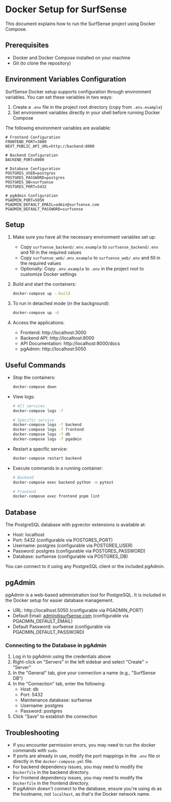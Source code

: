 # Docker Setup for SurfSense

This document explains how to run the SurfSense project using Docker Compose.

## Prerequisites

- Docker and Docker Compose installed on your machine
- Git (to clone the repository)

## Environment Variables Configuration

SurfSense Docker setup supports configuration through environment variables. You can set these variables in two ways:

1. Create a `.env` file in the project root directory (copy from `.env.example`)
2. Set environment variables directly in your shell before running Docker Compose

The following environment variables are available:

```
# Frontend Configuration
FRONTEND_PORT=3000
NEXT_PUBLIC_API_URL=http://backend:8000

# Backend Configuration
BACKEND_PORT=8000

# Database Configuration
POSTGRES_USER=postgres
POSTGRES_PASSWORD=postgres
POSTGRES_DB=surfsense
POSTGRES_PORT=5432

# pgAdmin Configuration
PGADMIN_PORT=5050
PGADMIN_DEFAULT_EMAIL=admin@surfsense.com
PGADMIN_DEFAULT_PASSWORD=surfsense
```

## Setup

1. Make sure you have all the necessary environment variables set up:
   - Copy `surfsense_backend/.env.example` to `surfsense_backend/.env` and fill in the required values
   - Copy `surfsense_web/.env.example` to `surfsense_web/.env` and fill in the required values
   - Optionally: Copy `.env.example` to `.env` in the project root to customize Docker settings

2. Build and start the containers:
   ```bash
   docker-compose up --build
   ```

3. To run in detached mode (in the background):
   ```bash
   docker-compose up -d
   ```

4. Access the applications:
   - Frontend: http://localhost:3000
   - Backend API: http://localhost:8000
   - API Documentation: http://localhost:8000/docs
   - pgAdmin: http://localhost:5050

## Useful Commands

- Stop the containers:
  ```bash
  docker-compose down
  ```

- View logs:
  ```bash
  # All services
  docker-compose logs -f
  
  # Specific service
  docker-compose logs -f backend
  docker-compose logs -f frontend
  docker-compose logs -f db
  docker-compose logs -f pgadmin
  ```

- Restart a specific service:
  ```bash
  docker-compose restart backend
  ```

- Execute commands in a running container:
  ```bash
  # Backend
  docker-compose exec backend python -m pytest
  
  # Frontend
  docker-compose exec frontend pnpm lint
  ```

## Database

The PostgreSQL database with pgvector extensions is available at:
- Host: localhost
- Port: 5432 (configurable via POSTGRES_PORT)
- Username: postgres (configurable via POSTGRES_USER)
- Password: postgres (configurable via POSTGRES_PASSWORD)
- Database: surfsense (configurable via POSTGRES_DB)

You can connect to it using any PostgreSQL client or the included pgAdmin.

## pgAdmin

pgAdmin is a web-based administration tool for PostgreSQL. It is included in the Docker setup for easier database management.

- URL: http://localhost:5050 (configurable via PGADMIN_PORT)
- Default Email: admin@surfsense.com (configurable via PGADMIN_DEFAULT_EMAIL)
- Default Password: surfsense (configurable via PGADMIN_DEFAULT_PASSWORD)

### Connecting to the Database in pgAdmin

1. Log in to pgAdmin using the credentials above
2. Right-click on "Servers" in the left sidebar and select "Create" > "Server"
3. In the "General" tab, give your connection a name (e.g., "SurfSense DB")
4. In the "Connection" tab, enter the following:
   - Host: db
   - Port: 5432
   - Maintenance database: surfsense
   - Username: postgres 
   - Password: postgres
5. Click "Save" to establish the connection

## Troubleshooting

- If you encounter permission errors, you may need to run the docker commands with `sudo`.
- If ports are already in use, modify the port mappings in the `.env` file or directly in the `docker-compose.yml` file.
- For backend dependency issues, you may need to modify the `Dockerfile` in the backend directory.
- For frontend dependency issues, you may need to modify the `Dockerfile` in the frontend directory.
- If pgAdmin doesn't connect to the database, ensure you're using `db` as the hostname, not `localhost`, as that's the Docker network name. 
